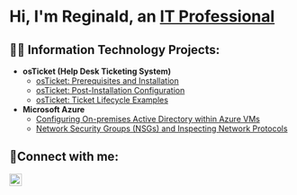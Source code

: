 <h1>Hi, I'm Reginald, an <a href="https://linkedin.com/in/Josh">IT Professional</a/h1>

<h2>👨‍💻 Information Technology Projects:</h2>

- <b>osTicket (Help Desk Ticketing System)</b>
  - [osTicket: Prerequisites and Installation](https://github.com/rwalton5398/osticket-prereqs)
  - [osTicket: Post-Installation Configuration](https://github.com/rwalton5398/post-install-config)
  - [osTicket: Ticket Lifecycle Examples](https://github.com/rwalton5398/ticket-lifecycle)
- <b>Microsoft Azure</b>
  - [Configuring On-premises Active Directory within Azure VMs](https://github.com/rwalton5398/configure-ad)
  - [Network Security Groups (NSGs) and Inspecting Network Protocols](https://github.com/rwalton5398/azure-network-protocols)

<h2>🤳Connect with me:</h2>

[<img align="left" alt="Josh | LinkedIn" width="22px" src="https://cdn.jsdelivr.net/npm/simple-icons@v3/icons/linkedin.svg" />][linkedin]

[linkedin]: https://linkedin.com/in/Josh
